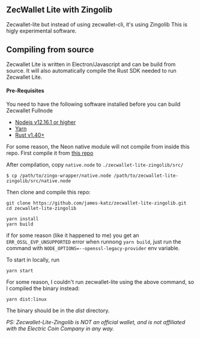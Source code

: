 ## ZecWallet Lite with Zingolib
Zecwallet-lite but instead of using zecwallet-cli, it's using Zingolib
This is higly experimental software.

## Compiling from source
Zecwallet Lite is written in Electron/Javascript and can be build from source. It will also automatically compile the Rust SDK needed to run Zecwallet Lite.

#### Pre-Requisites
You need to have the following software installed before you can build Zecwallet Fullnode

* [Nodejs v12.16.1 or higher](https://nodejs.org)
* [Yarn](https://yarnpkg.com)
* [Rust v1.40+](https://www.rust-lang.org/tools/install)

For some reason, the Neon native module will not compile from inside this repo.
First compile it from [this repo](https://github.com/james-katz/zingo-wrapper)

After compilation, copy `native.node` to `./zecwallet-lite-zingolib/src/`
```
$ cp /path/to/zingo-wrapper/native.node /path/to/zecwallet-lite-zingolib/src/native.node
```

Then clone and compile this repo:

```
git clone https://github.com/james-katz/zecwallet-lite-zingolib.git
cd zecwallet-lite-zingolib

yarn install
yarn build
```

if for some reason (like it happened to me) you get an `ERR_OSSL_EVP_UNSUPPORTED` error when runnong `yarn build`, just run the command with `NODE_OPTIONS=--openssl-legacy-provider` env variable.

To start in locally, run
```
yarn start
```

For some reason, I couldn't run zecwallet-lite using the above command, so I compiled the binary instead:
```
yarn dist:linux
```

The binary should be in the *dist* directory.

_PS: Zecwallet-Lite-Zingolib is NOT an official wallet, and is not affiliated with the Electric Coin Company in any way._

